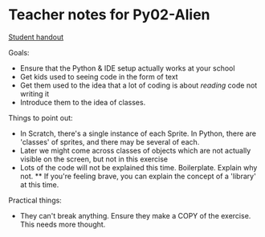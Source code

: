Teacher notes for Py02-Alien
============================

[Student handout](student-handout.md)

Goals:

* Ensure that the Python & IDE setup actually works at your school
* Get kids used to seeing code in the form of text
* Get them used to the idea that a lot of coding is about _reading_ code not writing it
* Introduce them to the idea of classes.

Things to point out:

* In Scratch, there's a single instance of each Sprite. In Python, there are 'classes' of sprites, and there may be several of each.
* Later we might come across classes of objects which are not actually visible on the screen, but not in this exercise
* Lots of the code will not be explained this time. Boilerplate. Explain why not.
** If you're feeling brave, you can explain the concept of a 'library' at this time.

Practical things:

* They can't break anything. Ensure they make a COPY of the exercise. This needs more thought.
